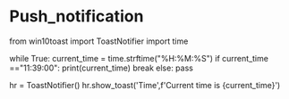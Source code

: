 # Push_notification

from win10toast import ToastNotifier
import time

while True:
    current_time = time.strftime("%H:%M:%S")
    if current_time =="11:39:00":
        print(current_time)
        break
    else:
        pass

hr = ToastNotifier()
hr.show_toast('Time',f'Current time is {current_time}')
